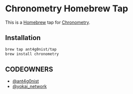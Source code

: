 # Chronometry Homebrew Tap
This is a [Homebrew](https://brew.sh) tap for [Chronometry](https://github.com/ant4g0nist/chronometry).

## Installation
```bash
brew tap ant4g0nist/tap
brew install chronometry
```

## CODEOWNERS
- [@ant4g0nist](https://twitter.com/an4g0nist)
- [@yokai_network](https://twitter.com/yokai_network)